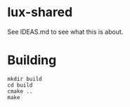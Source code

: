 # lux-shared
See IDEAS.md to see what this is about.

# Building
```
mkdir build
cd build
cmake ..
make
```
